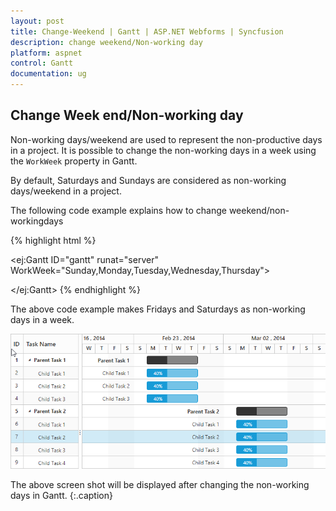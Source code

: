```yaml
---
layout: post
title: Change-Weekend | Gantt | ASP.NET Webforms | Syncfusion
description: change weekend/Non-working day
platform: aspnet
control: Gantt
documentation: ug
---
```


## Change Week end/Non-working day
Non-working days/weekend are used to represent the non-productive days in a project. It is possible to change the non-working days in a week using the `WorkWeek` property in Gantt.

By default, Saturdays and Sundays are considered as non-working days/weekend in a project. 

The following code example explains how to change weekend/non-workingdays

{% highlight html %}

<ej:Gantt ID="gantt" runat="server" WorkWeek="Sunday,Monday,Tuesday,Wednesday,Thursday">
      
</ej:Gantt>
{% endhighlight %}

The above code example makes Fridays and Saturdays as non-working days in a week.

![](Change-Workweek_images/Change_Workweek_img1.png)

The above screen shot will be displayed after changing the non-working days in Gantt.
{:.caption}




